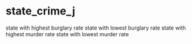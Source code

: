 # state_crime_j

state with highest burglary rate
state with lowest burglary rate
state with highest murder rate 
state with lowest murder rate
